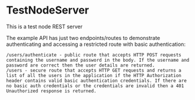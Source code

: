# TestNodeServer
This is a test node REST server 

The example API has just two endpoints/routes to demonstrate authenticating and accessing a restricted route with basic authentication:

    /users/authenticate - public route that accepts HTTP POST requests containing the username and password in the body. If the username and password are correct then the user details are returned.
    /users - secure route that accepts HTTP GET requests and returns a list of all the users in the application if the HTTP Authorization header contains valid basic authentication credentials. If there are no basic auth credentials or the credentials are invalid then a 401 Unauthorized response is returned.
